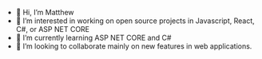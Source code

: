 - 👋 Hi, I’m Matthew
- 👀 I’m interested in working on open source projects in Javascript, React, C#, or ASP NET CORE
- 🌱 I’m currently learning ASP NET CORE and C#
- 💞️ I’m looking to collaborate mainly on new features in web applications.
